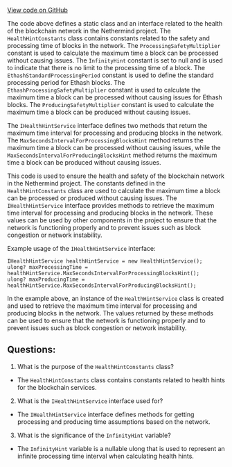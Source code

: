 [View code on GitHub](https://github.com/NethermindEth/nethermind/src/Nethermind/Nethermind.Blockchain/Services/IHealthHintService.cs)

The code above defines a static class and an interface related to the health of the blockchain network in the Nethermind project. The `HealthHintConstants` class contains constants related to the safety and processing time of blocks in the network. The `ProcessingSafetyMultiplier` constant is used to calculate the maximum time a block can be processed without causing issues. The `InfinityHint` constant is set to null and is used to indicate that there is no limit to the processing time of a block. The `EthashStandardProcessingPeriod` constant is used to define the standard processing period for Ethash blocks. The `EthashProcessingSafetyMultiplier` constant is used to calculate the maximum time a block can be processed without causing issues for Ethash blocks. The `ProducingSafetyMultiplier` constant is used to calculate the maximum time a block can be produced without causing issues.

The `IHealthHintService` interface defines two methods that return the maximum time interval for processing and producing blocks in the network. The `MaxSecondsIntervalForProcessingBlocksHint` method returns the maximum time a block can be processed without causing issues, while the `MaxSecondsIntervalForProducingBlocksHint` method returns the maximum time a block can be produced without causing issues.

This code is used to ensure the health and safety of the blockchain network in the Nethermind project. The constants defined in the `HealthHintConstants` class are used to calculate the maximum time a block can be processed or produced without causing issues. The `IHealthHintService` interface provides methods to retrieve the maximum time interval for processing and producing blocks in the network. These values can be used by other components in the project to ensure that the network is functioning properly and to prevent issues such as block congestion or network instability.

Example usage of the `IHealthHintService` interface:

```
IHealthHintService healthHintService = new HealthHintService();
ulong? maxProcessingTime = healthHintService.MaxSecondsIntervalForProcessingBlocksHint();
ulong? maxProducingTime = healthHintService.MaxSecondsIntervalForProducingBlocksHint();
```

In the example above, an instance of the `HealthHintService` class is created and used to retrieve the maximum time interval for processing and producing blocks in the network. The values returned by these methods can be used to ensure that the network is functioning properly and to prevent issues such as block congestion or network instability.
## Questions: 
 1. What is the purpose of the `HealthHintConstants` class?
- The `HealthHintConstants` class contains constants related to health hints for the blockchain services.

2. What is the `IHealthHintService` interface used for?
- The `IHealthHintService` interface defines methods for getting processing and producing time assumptions based on the network.

3. What is the significance of the `InfinityHint` variable?
- The `InfinityHint` variable is a nullable ulong that is used to represent an infinite processing time interval when calculating health hints.